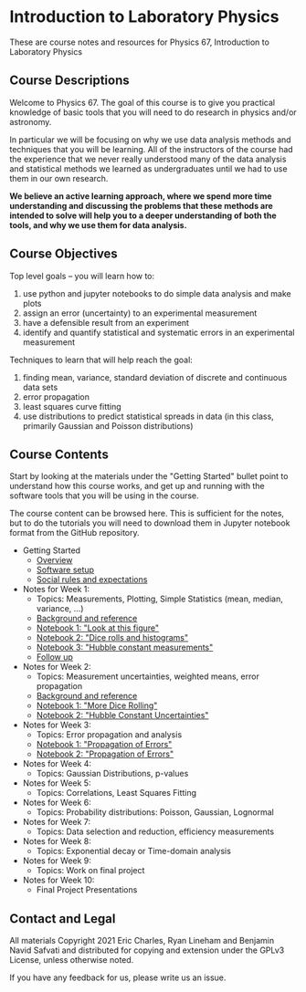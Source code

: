 # Introduction to Laboratory Physics

These are course notes and resources for Physics 67, Introduction to Laboratory Physics

## Course Descriptions

Welcome to Physics 67.   The goal of this course is to give you practical knowledge of basic tools that you will need to do research in physics and/or astronomy.

In particular we will be focusing on why we use data analysis methods and techniques that you will be learning.   All of the instructors of the course had the experience that we never really understood many of the data analysis and statistical methods we learned as undergraduates until we had to use them in our own research.

**We believe an active learning approach, where we spend more time understanding and discussing the problems that these methods are intended to solve will help you to a deeper understanding of both the tools, and why we use them for data analysis.**

## Course Objectives

Top level goals – you will learn how to:

  1. use python and jupyter notebooks to do simple data analysis and make plots
  2. assign an error (uncertainty) to an experimental measurement
  3. have a defensible result from an experiment
  4. identify and quantify statistical and systematic errors in an experimental measurement

Techniques to learn that will help reach the goal:

  1. finding mean, variance, standard deviation of discrete and continuous data sets
  2. error propagation
  3. least squares curve fitting
  4. use distributions to predict statistical spreads in data (in this class, primarily Gaussian and Poisson distributions)

## Course Contents

Start by looking at the materials under the "Getting Started" bullet
point to understand how this course works, and get up and running with
the software tools that you will be using in the course.

The course content can be browsed here.
This is sufficient for the notes, but to do the tutorials you will need to download them in Jupyter notebook format from the GitHub repository.

* Getting Started
  * [Overview](overview.md)
  * [Software setup](setup.md)
  * [Social rules and expectations](social.md)
* Notes for Week 1: 
  * Topics: Measurements, Plotting, Simple Statistics (mean, median, variance, ...)
  * [Background and reference](Week1.md)
  * [Notebook 1: "Look at this figure"](../nb/01_01_Look%20At%20This%20Figure.ipynb)
  * [Notebook 2: "Dice rolls and histograms"](../nb/01_02_Dice_Rolls_and_Histograms.ipynb)
  * [Notebook 3: "Hubble constant measurements"](../nb/01_03_Hubble_Measurements.ipynb)
  * [Follow up](Week1_after.md)
* Notes for Week 2:
  * Topics: Measurement uncertainties, weighted means, error
  propagation
  * [Background and reference](Week2.md)
  * [Notebook 1: "More Dice Rolling"](02_01_More_Dice_Rolling.ipynb)
  * [Notebook 2: "Hubble Constant Uncertainties"](02_02_Hubble_Constant_Uncertainties.ipynb)
* Notes for Week 3:
  * Topics: Error propagation and analysis
  * [Notebook 1: "Propagation of Errors"](03_01_Propagation_of_errors.ipynb)
  * [Notebook 2: "Propagation of Errors"](03_02_More_Error_Propagation.ipynb)
* Notes for Week 4:
  * Topics: Gaussian Distributions, p-values 
* Notes for Week 5:
  * Topics: Correlations, Least Squares Fitting 
* Notes for Week 6:
  * Topics: Probability distributions: Poisson, Gaussian, Lognormal 
* Notes for Week 7:
  * Topics: Data selection and reduction, efficiency measurements 
* Notes for Week 8:
  * Topics: Exponential decay or Time-domain analysis 
* Notes for Week 9:
  * Topics: Work on final project
* Notes for Week 10:
  * Final Project Presentations


## Contact and Legal

All materials Copyright 2021 Eric Charles, Ryan Lineham and Benjamin
Navid Safvati and distributed for copying and extension under the
GPLv3 License, unless otherwise noted.

If you have any feedback for us, please write us an issue.

<!--  LocalWords:  jupyter setup.md Lineham
 -->
